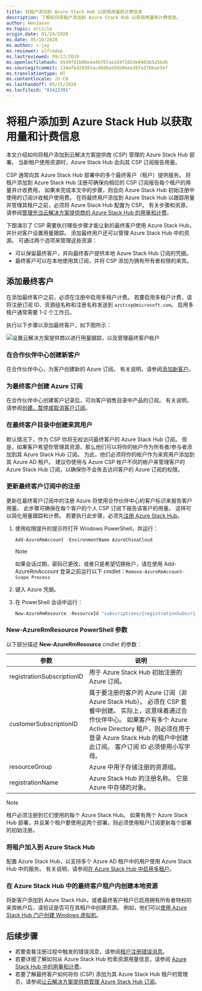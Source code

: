 ```yaml
---
title: 将租户添加到 Azure Stack Hub 以获取用量和计费信息
description: 了解如何将租户添加到 Azure Stack Hub 以获取用量和计费信息。
author: WenJason
ms.topic: article
origin.date: 01/24/2020
ms.date: 05/18/2020
ms.author: v-jay
ms.reviewer: alfredop
ms.lastreviewed: 09/17/2019
ms.openlocfilehash: b549fd1b08e4a4b787aa1d4f202de0403b5a5bd6
ms.sourcegitcommit: 134afb420381acd8d6ae56b0eea367e376bae3ef
ms.translationtype: HT
ms.contentlocale: zh-CN
ms.lasthandoff: 05/15/2020
ms.locfileid: "83422391"
---
```

# <a name="add-tenant-for-usage-and-billing-to-azure-stack-hub"></a>将租户添加到 Azure Stack Hub 以获取用量和计费信息

本文介绍如何将租户添加到云解决方案提供商 (CSP) 管理的 Azure Stack Hub 部署。 当新租户使用资源时，Azure Stack Hub 会向其 CSP 订阅报告用量。

CSP 通常向其 Azure Stack Hub 部署中的多个最终客户（租户）提供服务。 将租户添加到 Azure Stack Hub 注册可确保向相应的 CSP 订阅报告每个租户的用量并计收费用。 如果未完成本文中的步骤，则会向 Azure Stack Hub 初始注册中使用的订阅计收租户使用费。 在将最终用户添加到 Azure Stack Hub 以跟踪用量并管理其租户之前，必须将 Azure Stack Hub 配置为 CSP。 有关步骤和资源，请参阅[管理充当云解决方案提供商的 Azure Stack Hub 的用量和计费](azure-stack-add-manage-billing-as-a-csp.md)。

下图演示了 CSP 需要执行哪些步骤才能让新的最终客户使用 Azure Stack Hub，并针对客户设置用量跟踪。 添加最终用户还可以管理 Azure Stack Hub 中的资源。 可通过两个选项来管理这些资源：

- 可以保留最终客户，并向最终客户提供本地 Azure Stack Hub 订阅的凭据。  
- 最终客户可以在本地使用其订阅，并将 CSP 添加为拥有所有者权限的来宾。

## <a name="add-an-end-customer"></a>添加最终客户

在添加最终客户之前，必须在注册中启用多租户计费。 若要启用多租户计费，请将注册订阅 ID、资源组名称和注册名称发送到 `azstcsp@microsoft.com`。 启用多租户通常需要 1-2 个工作日。

执行以下步骤以添加最终客户，如下图所示：

![设置云解决方案提供商以进行用量跟踪，以及管理最终客户帐户](media/azure-stack-csp-enable-billing-usage-tracking/process-csp-enable-billing.png)

### <a name="create-a-new-customer-in-partner-center"></a>在合作伙伴中心创建新客户

在合作伙伴中心，为客户创建新的 Azure 订阅。 有关说明，请参阅[添加新客户](https://docs.microsoft.com/partner-center/add-a-new-customer)。

### <a name="create-an-azure-subscription-for-the-end-customer"></a>为最终客户创建 Azure 订阅

在合作伙伴中心创建客户记录后，可向客户销售目录中产品的订阅。 有关说明，请参阅[创建、暂停或取消客户订阅](https://docs.microsoft.com/partner-center/create-a-new-subscription)。

### <a name="create-a-guest-user-in-the-end-customer-directory"></a>在最终客户目录中创建来宾用户

默认情况下，作为 CSP 你将无权访问最终客户的 Azure Stack Hub 订阅。 但是，如果客户希望你管理其资源，那么他们可以将你的帐户作为所有者/参与者添加到其 Azure Stack Hub 订阅。 为此，他们必须将你的帐户作为来宾用户添加到其 Azure AD 租户。 建议你使用与 Azure CSP 帐户不同的帐户来管理客户的 Azure Stack Hub 订阅，以确保你不会失去访问客户的 Azure 订阅的权限。

### <a name="update-the-registration-with-the-end-customer-subscription"></a>更新最终客户订阅中的注册

更新在最终客户订阅中的注册 Azure 将使用合作伙伴中心的客户标识来报告客户用量。 此步骤可确保在每个客户的个人 CSP 订阅下报告该客户的用量。 这样可以简化用量跟踪和计费。 若要执行此步骤，必须先[注册 Azure Stack Hub](azure-stack-registration.md)。

1. 使用权限提升的提示符打开 Windows PowerShell，并运行：  

   ```powershell
   Add-AzureRmAccount -EnvironmentName AzureChinaCloud
   ```

   >[!Note]
   > 如果会话过期，密码已更改，或者只是希望切换帐户，请在使用 Add-AzureRmAccount 登录之前运行以下 cmdlet：`Remove-AzureRmAccount-Scope Process`

2. 键入 Azure 凭据。
3. 在 PowerShell 会话中运行：

   ```powershell
   New-AzureRmResource -ResourceId "subscriptions/{registrationSubscriptionId}/resourceGroups/{resourceGroup}/providers/Microsoft.AzureStack/registrations/{registrationName}/customerSubscriptions/{customerSubscriptionId}" -ApiVersion 2017-06-01
   ```

### <a name="new-azurermresource-powershell-parameters"></a>New-AzureRmResource PowerShell 参数

以下部分描述 **New-AzureRmResource** cmdlet 的参数：

| 参数 | 说明 |
| --- | --- |
|registrationSubscriptionID | 用于 Azure Stack Hub 初始注册的 Azure 订阅。|
| customerSubscriptionID | 属于要注册的客户的 Azure 订阅（非 Azure Stack Hub）。 必须在 CSP 套餐中创建。 实际上，这意味着通过合作伙伴中心。 如果客户有多个 Azure Active Directory 租户，则必须在用于登录 Azure Stack Hub 的租户中创建此订阅。 客户订阅 ID 必须使用小写字母。 |
| resourceGroup | Azure 中用于存储注册的资源组。 |
| registrationName | Azure Stack Hub 的注册名称。 它是 Azure 中存储的对象。 

> [!NOTE]  
> 租户必须注册到它们使用的每个 Azure Stack Hub。 如果有两个 Azure Stack Hub 部署，并且某个租户要使用这两个部署，则必须使用租户订阅更新每个部署的初始注册。

### <a name="onboard-tenant-to-azure-stack-hub"></a>将租户加入到 Azure Stack Hub

配置 Azure Stack Hub，以支持多个 Azure AD 租户中的用户使用 Azure Stack Hub 中的服务。 有关说明，请参阅[在 Azure Stack Hub 中启用多租户](azure-stack-enable-multitenancy.md)。

### <a name="create-a-local-resource-in-the-end-customer-tenant-in-azure-stack-hub"></a>在 Azure Stack Hub 中的最终客户租户内创建本地资源

将新客户添加到 Azure Stack Hub，或者最终客户租户已启用拥有所有者特权的来宾帐户后，请验证是否可在其租户中创建资源。 例如，他们可以[使用 Azure Stack Hub 门户创建 Windows 虚拟机](../user/azure-stack-quick-windows-portal.md)。

## <a name="next-steps"></a>后续步骤

- 若要查看注册过程中触发的错误消息，请参阅[租户注册错误消息](azure-stack-registration-errors.md)。
- 若要详细了解如何从 Azure Stack Hub 检索资源用量信息，请参阅 [Azure Stack Hub 中的用量和计费](azure-stack-billing-and-chargeback.md)。
- 若要了解最终客户如何将你 (CSP) 添加为其 Azure Stack Hub 租户的管理员，请参阅[让云解决方案提供商管理 Azure Stack Hub 订阅](../user/azure-stack-csp-enable-billing-usage-tracking.md)。
